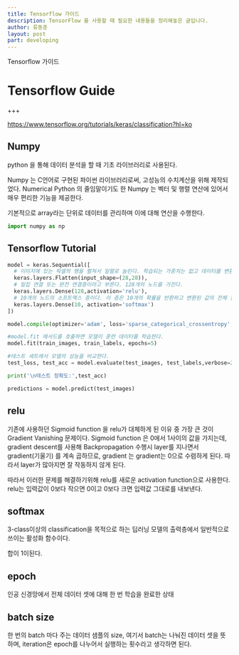 ```yaml
---
title: Tensorflow 가이드
description: TensorFlow 를 사용할 때 필요한 내용들을 정리해놓은 글입니다.
author: 류동훈
layout: post
part: developing
---
```


Tensorflow 가이드

# Tensorflow Guide

+++

https://www.tensorflow.org/tutorials/keras/classification?hl=ko

## Numpy

python 을 통해 데이터 분석을 할 때 기초 라이브러리로 사용된다.

Numpy 는 C언어로 구현된 파이썬 라이브러리로써, 고성능의 수치계산을 위해 제작되었다. Numerical Python 의 줄임말이기도 한 Numpy 는 벡터 및 행렬 연산에 있어서 매우 편리한 기능을 제공한다.

기본적으로 array라는 단위로 데이터를 관리하며 이에 대해 연산을 수행한다.

```python
import numpy as np
```

## Tensorflow Tutorial

```python
model = keras.Sequential([
  # 이미지에 있는 픽셀의 행을 펼쳐서 일렬로 늘린다. 학습되는 가중치는 없고 데이터를 변환하기만 한다.
  keras.layers.Flatten(input_shape=(28,28)),
  # 밀집 연결 또는 완전 연결층이라고 부른다. 128개의 노드를 가진다.
  keras.layers.Dense(128,activation='relu'),
  # 10개의 노드의 소프트맥스 층이다. 이 층은 10개의 확률을 반환하고 변환된 값의 전체 합은 1이다. 각 노드는 현재 이미지가 10개 클래스 중 하나에 속할 확률을 출력한다.
  keras.layers.Dense(10, activation='softmax')
])

model.compile(optimizer='adam', loss='sparse_categorical_crossentropy',metrics=['accuracy'])

#model.fit 메서드를 호출하면 모델이 훈련 데이터를 학습한다.
model.fit(train_images, train_labels, epochs=5)

#테스트 세트에서 모델의 성능을 비교한다.
test_loss, test_acc = model.evaluate(test_images, test_labels,verbose=2)

print('\n테스트 정확도:',test_acc)

predictions = model.predict(test_images)

```

## relu

기존에 사용하던 Sigmoid function 을 relu가 대체하게 된 이유 중 가장 큰 것이 Gradient Vanishing 문제이다. Sigmoid function 은 0에서 1사이의 값을 가지는데, gradient descent를 사용해 Backpropagation 수행시 layer를 지나면서 gradient(기울기) 를 계속 곱하므로, gradient 는 gradient는 0으로 수렴하게 된다. 따라서 layer가 많아지면 잘 작동하지 않게 된다.

따라서 이러한 문제를 해결하기위해 relu를 새로운 activation function으로 사용한다. relu는 입력값이 0보다 작으면 0이고 0보다 크면 입력값 그대로를 내보낸다.

## softmax

3-class이상의 classification을 목적으로 하는 딥러닝 모델의 출력층에서 일반적으로 쓰이는 활성화 함수이다.

합이 1이된다.

## epoch

인공 신경망에서 전체 데이터 셋에 대해 한 번 학습을 완료한 상태

## batch size

한 번의 batch 마다 주는 데이터 샘플의 size, 여기서 batch는 나눠진 데이터 셋을 뜻하며, iteration은 epoch를 나누어서 실행하는 횟수라고 생각하면 된다.
